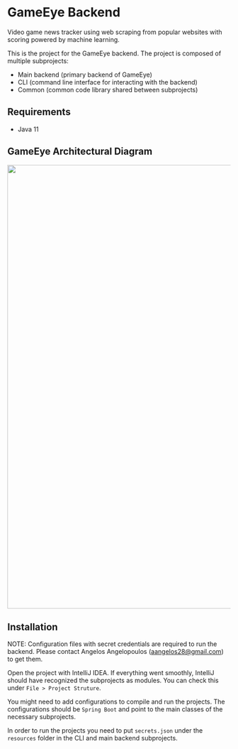 # GameEye Backend
Video game news tracker using web scraping from popular websites with scoring powered by machine learning.

This is the project for the GameEye backend. The project is composed of multiple subprojects:
* Main backend (primary backend of GameEye)
* CLI (command line interface for interacting with the backend)
* Common (common code library shared between subprojects)

## Requirements
* Java 11

## GameEye Architectural Diagram
<img src="https://raw.githubusercontent.com/aangelos28/GameEye-website/master/assets/img/deliverables/MFCDiagram.jpg" width="1000">

## Installation
NOTE: Configuration files with secret credentials are required to run the backend.
Please contact Angelos Angelopoulos (aangelos28@gmail.com) to get them.

Open the project with IntelliJ IDEA. If everything went smoothly, IntelliJ should have recognized
the subprojects as modules. You can check this under `File > Project Struture`.

You might need to add configurations to compile and run the projects. The configurations should be
`Spring Boot` and point to the main classes of the necessary subprojects.

In order to run the projects you need to put `secrets.json` under the `resources` folder in
the CLI and main backend subprojects.

